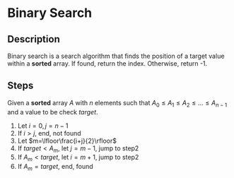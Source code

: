 # Binary Search

## Description

Binary search is a search algorithm that finds the position of a target value within a **sorted** array.
If found, return the index. Otherwise, return -1.

## Steps

Given a **sorted** array $A$ with $n$ elements such that       $A_0 \le A_1 \le A_2 \le ... \le A_{n-1}$ and a value to be check $target$.

1. Let $i=0, j=n-1$
2. If $i>j$, end, not found
3. Let $m=\lfloor\frac{i+j}{2}\rfloor$
4. If $target \lt A_m$, let $j=m-1$, jump to step2
5. If $A_m \lt target$, let $i=m+1$, jump to step2
6. If $A_m=target$, end, found



